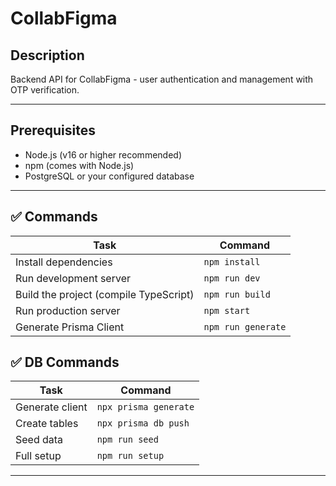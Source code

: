# CollabFigma

## Description

Backend API for CollabFigma - user authentication and management with OTP verification.

---

## Prerequisites

- Node.js (v16 or higher recommended)
- npm (comes with Node.js)
- PostgreSQL or your configured database

---

## ✅ Commands

| Task                                   | Command            |
| -------------------------------------- | ------------------ |
| Install dependencies                   | `npm install`      |
| Run development server                 | `npm run dev`      |
| Build the project (compile TypeScript) | `npm run build`    |
| Run production server                  | `npm start`        |
| Generate Prisma Client                 | `npm run generate` |

## ✅ DB Commands

| Task            | Command               |
| --------------- | --------------------- |
| Generate client | `npx prisma generate` |
| Create tables   | `npx prisma db push`  |
| Seed data       | `npm run seed`        |
| Full setup      | `npm run setup`       |

---
